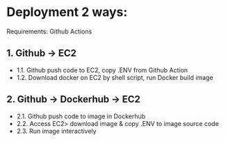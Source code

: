 # Deployment 2 ways:

Requirements: Github Actions

## 1. Github -> EC2

- 1.1. Github push code to EC2, copy .ENV from Github Action
- 1.2. Download docker on EC2 by shell script, run Docker build image

## 2. Github -> Dockerhub -> EC2

- 2.1. Github push code to image in Dockerhub
- 2.2. Access EC2> download image & copy .ENV to image source code
- 2.3. Run image interactively
